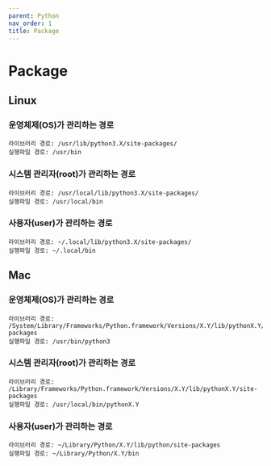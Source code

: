 ```yaml
---
parent: Python
nav_order: 1
title: Package
---
```


# Package



## Linux

### 운영체제(OS)가 관리하는 경로
```
라이브러리 경로: /usr/lib/python3.X/site-packages/
실행파일 경로: /usr/bin
```

### 시스템 관리자(root)가 관리하는 경로
```
라이브러리 경로: /usr/local/lib/python3.X/site-packages/
실행파일 경로: /usr/local/bin
```

### 사용자(user)가 관리하는 경로
```
라이브러리 경로: ~/.local/lib/python3.X/site-packages/
실행파일 경로: ~/.local/bin
```

## Mac

### 운영체제(OS)가 관리하는 경로
```
라이브러리 경로: /System/Library/Frameworks/Python.framework/Versions/X.Y/lib/pythonX.Y/site-packages
실행파일 경로: /usr/bin/python3	
```

### 시스템 관리자(root)가 관리하는 경로
```
라이브러리 경로: /Library/Frameworks/Python.framework/Versions/X.Y/lib/pythonX.Y/site-packages
실행파일 경로: /usr/local/bin/pythonX.Y
```

### 사용자(user)가 관리하는 경로
```
라이브러리 경로: ~/Library/Python/X.Y/lib/python/site-packages
실행파일 경로: ~/Library/Python/X.Y/bin
```
